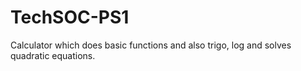 # TechSOC-PS1
Calculator which does basic functions and also trigo, log and solves quadratic equations.
